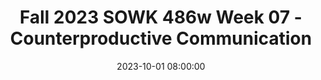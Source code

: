 ---
layout: single_presentation
name: fall-2023-sowk-486w-week-07-counterproductive-communication.md
title: "Fall 2023 SOWK 486w Week 07 - Counterproductive Communication"
date:  2023-10-01 08:00:00
presentation_id: I7JDZ8
permalink: /presentations/I7JDZ8/
redirect_from:
  - /presentations/I7JDZ8/fall-2023-sowk-486w-week-07-counterproductive-communication
slides: 
  - slide_name: deck-11327-large-0.jpeg
    slide_text: >
      <p>COUNTERPRODUCTIVE COMMUNICATION What Doesn’t Work
      Jacob Campbell, Ph.D. LICSW - Fall 2023 - SOWK 486 Heritage University</p>
      
  - slide_name: deck-11327-large-1.jpeg
    slide_text: >
      <p>BIG BANG THEORY
      Fall 2023 - SOWK 486w
      Counterproductive Communication
      Jacob Campbell, Ph.D. LICSW at Heritage University</p>
      
  - slide_name: deck-11327-large-2.jpeg
    slide_text: >
      <p>AGENDA ➤
      Parts and best practices of verbal and nonverbal communication
      ➤
      Re ective responding
      ➤
      Barriers to communication
      fl
      Fall 2023 - SOWK 486w
      Counterproductive Communication
      Jacob Campbell, Ph.D. LICSW at Heritage University</p>
      
  - slide_name: deck-11327-large-3.jpeg
    slide_text: >
      <p>VERBAL AND NONVERBAL BEHAVIOR
      Fall 2023 - SOWK 486w
      Counterproductive Communication
      Lie to Me
      Jacob Campbell, Ph.D. LICSW at Heritage University</p>
      
  - slide_name: deck-11327-large-4.jpeg
    slide_text: >
      <p>VERBAL AND NONVERBAL BEHAVIOR Verbal
      Paraverbal
      Facial expressions
      (2) to eliminate nonverbal styles that hinder e ective communication (3) to sustain and perhaps increase desirable nonverbal behaviors
      ff
      Fall 2023 - SOWK 486w
      Attentive
      (1) to assess your repetitive nonverbal behaviors
      Listening
      😨😯😬
      Counterproductive Communication
      Eye
      contact
      Body positioning
      Jacob Campbell, Ph.D. LICSW at Heritage University</p>
      
  - slide_name: deck-11327-large-5.jpeg
    slide_text: >
      <p>THE OPPOSITE OF TALKING ISN’T LISTENING. THE OPPOSITE OF TALKING IS WAITING. Fran Lebowitz
      Fall 2023 - SOWK 486w
      Counterproductive Communication
      Attentive Listening
      Jacob Campbell, Ph.D. LICSW at Heritage University</p>
      
  - slide_name: deck-11327-large-6.jpeg
    slide_text: >
      <p>PSYCHOMOTOR BEHAVIOR (BODY POSITIONING/POSTURE) Relaxed
      Our posture and body positioning is important in thinking about is one way that we provide information to others.
      Open
      Closed
      Tense
      Fall 2023 - SOWK 486w
      Counterproductive Communication
      Jacob Campbell, Ph.D. LICSW at Heritage University</p>
      
  - slide_name: deck-11327-large-7.jpeg
    slide_text: >
      <p>POSTURE Recommended
      Not Recommended
      ➤ ➤ ➤ ➤ ➤ ➤ ➤
      Fall 2023 - SOWK 486w fi
      ➤
      Arms and hands moderately expressive; appropriate gestures Body leaning slightly forward; attentive but relaxed
      fi
      ➤
      Counterproductive Communication
      Rigid body position; arms tightly folded Body turned at an angle to client Fidgeting with hands Squirming or rocking in chair Leaning back or placing feet on desk Hand or ngers over mouth Pointing nger for emphasis
      (Hepworth et al., 2022)
      Jacob Campbell, Ph.D. LICSW at Heritage University</p>
      
  - slide_name: deck-11327-large-8.jpeg
    slide_text: >
      <p>EYE CONTACT ➤
      Eye contact is important in establishing rapport with clients
      ➤
      It is important to remember that eye contact varies among di erent cultural backgrounds.
      Fall 2023 - SOWK 486w
      Moderate Eye Contact Counterproductive Communication
      Constant Eye Contact
      Jacob Campbell, Ph.D. LICSW at Heritage University ff
      No Eye Contact</p>
      
  - slide_name: deck-11327-large-9.jpeg
    slide_text: >
      <p>FACIAL FEATURES
      Anger
      Disgust
      Fear
      Joy
      Sadness
      Surprise
      Fall 2023 - SOWK 486w
      Counterproductive Communication
      (Mizgajski &amp; Morzy, 2019)
      Jacob Campbell, Ph.D. LICSW at Heritage University</p>
      
  - slide_name: deck-11327-large-10.jpeg
    slide_text: >
      <p>FACIAL EXPRESSIONS Recommended
      Not Recommended ➤
      ➤ ➤ ➤ ➤
      Direct eye contact (except when culturally proscribed) Warmth and concern reflected in facial expression Eyes at same level as client’s Appropriately varied and animated facial expressions Mouth relaxed; occasional smiles
      ➤ ➤ ➤ ➤ ➤ ➤
      ➤
      Fall 2023 - SOWK 486w fi
      ➤
      Avoidance of eye contact Staring or xating on person or object Lifting eyebrow critically Eye level higher or lower than client’s Nodding head excessively Yawning Frozen or rigid facial expressions Inappropriate slight smile Pursing or biting lips
      Counterproductive Communication
      (Hepworth et al., 2022)
      Jacob Campbell, Ph.D. LICSW at Heritage University</p>
      
  - slide_name: deck-11327-large-11.jpeg
    slide_text: >
      <p>BODY POSITIONING
      Fall 2023 - SOWK 486w
      Counterproductive Communication
      12’ +
      Public
      4’ - 12’
      Social
      18”- 4’
      Personal
      Intimate
      0-18”
      Jacob Campbell, Ph.D. LICSW at Heritage University</p>
      
  - slide_name: deck-11327-large-12.jpeg
    slide_text: >
      <p>PHYSICAL PROXIMITY Recommended
      ➤
      Three to five feet between chairs
      Fall 2023 - SOWK 486w
      Not Recommended
      ➤ ➤
      Counterproductive Communication
      Excessive closeness or distance Talking across desk or other barrier
      (Hepworth et al., 2022)
      Jacob Campbell, Ph.D. LICSW at Heritage University</p>
      
  - slide_name: deck-11327-large-13.jpeg
    slide_text: >
      <p>PARAVERBAL COMMUNICATION
      Tone
      Fall 2023 - SOWK 486w
      Volume
      Counterproductive Communication
      Cadence
      Jacob Campbell, Ph.D. LICSW at Heritage University</p>
      
  - slide_name: deck-11327-large-14.jpeg
    slide_text: >
      <p>TONE OF VOICE
      HOW CAN I HELP YOU Fall 2023 - SOWK 486w
      Counterproductive Communication
      Jacob Campbell, Ph.D. LICSW at Heritage University</p>
      
  - slide_name: deck-11327-large-15.jpeg
    slide_text: >
      <p>TONE OF VOICE
      HOW CAN I HELP YOU Fall 2023 - SOWK 486w
      Counterproductive Communication
      Jacob Campbell, Ph.D. LICSW at Heritage University</p>
      
  - slide_name: deck-11327-large-16.jpeg
    slide_text: >
      <p>TONE OF VOICE
      HOW CAN I HELP YOU Fall 2023 - SOWK 486w
      Counterproductive Communication
      Jacob Campbell, Ph.D. LICSW at Heritage University</p>
      
  - slide_name: deck-11327-large-17.jpeg
    slide_text: >
      <p>TONE OF VOICE
      HOW CAN I HELP YOU Fall 2023 - SOWK 486w
      Counterproductive Communication
      Jacob Campbell, Ph.D. LICSW at Heritage University</p>
      
  - slide_name: deck-11327-large-18.jpeg
    slide_text: >
      <p>TONE OF VOICE
      HOW CAN I HELP YOU Fall 2023 - SOWK 486w
      Counterproductive Communication
      Jacob Campbell, Ph.D. LICSW at Heritage University</p>
      
  - slide_name: deck-11327-large-19.jpeg
    slide_text: >
      <p>VOICE Recommended
      Not Recommended ➤ ➤ ➤
      ➤ ➤ ➤ ➤
      Clearly audible but not loud Warmth in tone of voice Voice modulated to reflect nuances of feeling and emotional tone of client messages Moderate speech tempo
      ➤ ➤ ➤ ➤ ➤ ➤ ➤
      Fall 2023 - SOWK 486w
      Mumbling or speaking inaudibly Monotonic voice Halting speech Frequent grammatical errors Prolonged silences Excessively animated speech Slow, rapid, or staccato speech Nervous laughter Consistent clearing of throat Speaking loudly
      Counterproductive Communication
      (Hepworth et al., 2022)
      Jacob Campbell, Ph.D. LICSW at Heritage University</p>
      
  - slide_name: deck-11327-large-20.jpeg
    slide_text: >
      <p>VERBAL COMMUNICATION
      Barriers
      In Intent Lack of Clarity Vagueness Cultural Difference
      External Environment Noise and Distractions
      Divided Attention Other Concerns Biases
      Message
      Intent
      Fall 2023 - SOWK 486w
      In Impact
      Counterproductive Communication
      Impact
      (Kirst-Ashman and Hull, 2015)
      Jacob Campbell, Ph.D. LICSW at Heritage University</p>
      
  - slide_name: deck-11327-large-21.jpeg
    slide_text: >
      <p>I am Home
      EXAMPLE OF SOMEBODY SHARING INTENSE FEELINGS From LaGravenese, R. (2007, January 5). Freedom Writers [Drama]. Paramount Pictures.
      Fall 2023 - SOWK 486w
      Counterproductive Communication
      Jacob Campbell, Ph.D. LICSW at Heritage University</p>
      
  - slide_name: deck-11327-large-22.jpeg
    slide_text: >
      <p>DISCRETE VERBAL FOLLOWING SKILLS Reflection of Content
      Simple Re ections: which identify the emotions expressed by the client, are carried over from nondirective, client-centered counseling
      •
      Complex Re ections: go beyond what the client has directly stated or implied, adding substantial meaning or emphasis to convey a more complex picture
      •
      Reframing: is another form of adding content. Here, the social worker puts the client’s response in a di erent light beyond what the client had considered
      ff
      fl
      Reflection of Affect
      •
      Fall 2023 - SOWK 486w fl
      Reflection responses
      Counterproductive Communication
      Jacob Campbell, Ph.D. LICSW at Heritage University</p>
      
  - slide_name: deck-11327-large-23.jpeg
    slide_text: >
      <p>Lorem Ipsum Dolor
      TWELVE COMMUNICATION ROADBLOCKS</p>
      
  - slide_name: deck-11327-large-24.jpeg
    slide_text: >
      <p>TWELVE COMMUNICATION ROADBLOCKS 1. Ordering, directing, commanding 2. Warning, admonishing, threatening 3. Exhorting, moralizing, preaching 4. Advising and giving solutions or suggestions 5. Lecturing, teaching, giving logical arguments 6. Judging, criticizing, disagreeing, blaming
      Fall 2023 - SOWK 486w
      Counterproductive Communication
      (Gordon, 2003)
      Jacob Campbell, Ph.D. LICSW at Heritage University</p>
      
  - slide_name: deck-11327-large-25.jpeg
    slide_text: >
      <p>TWELVE COMMUNICATION ROADBLOCKS 7. Praising, agreeing 8. Name calling, ridiculing, shaming 9. Interpreting, analyzing, diagnosing 10.Reassuring, sympathizing, consoling, supporting 11.Probing, questioning, interrogating 12.Withdrawing, distracting, humoring, diverting
      Fall 2023 - SOWK 486w
      Counterproductive Communication
      (Gordon, 2003)
      Jacob Campbell, Ph.D. LICSW at Heritage University</p>
      
  - slide_name: deck-11327-large-26.jpeg
    slide_text: >
      <p>What counterproductive communication pattern you do How have you seen counterproductive communication impact a conversation A personal story about counterproductive communication in your life A way that you try to use positive communication patters in your life
      TWELVE COMMUNICATION ROADBLOCKS</p>
      
  - slide_name: deck-11327-large-27.jpeg
    slide_text: >
      <p>INAPPROPRIATE INTERVIEWING TECHNIQUE BARRIERS ➤
      Stacking questions
      ➤
      Parroting or overusing certain phrases or clichés
      ➤
      Asking leading questions Interrupting inappropriately or excessively
      ➤
      Vague e usive positivity
      ➤
      Dwelling on the remote past
      ➤
      Dominating the interaction
      ➤
      Tangential exploration
      ➤
      Keeping discussion focused on safe topics
      ➤
      Failing to be aware of implicit and cognitive bias
      ➤
      Responding infrequently
      Fall 2023 - SOWK 486w ff
      ➤
      Counterproductive Communication
      (Hepworth et al., 2022)
      Jacob Campbell, Ph.D. LICSW at Heritage University</p>
      
presentation_description: >
  <p>Week seven and the topic of counterproductive communication builds on week six, which generally looks at just skills related to communication. Communication happens all of the time, and through both verbal and nonverbal patterns. As social workers, we have an obligation to look at how we are communicating and make an attempt to not be putting up barriers to have communication flow freely. The agenda for class this week is as follows:</p>
  <ul>
  <li>Parts and best practices of verbal and nonverbal communication</li>
  <li>Reflective responding</li>
  <li>Barriers to communication</li>
  </ul>
  
downloadable_slides: deck-11327.pdf
slides_count: 28
header:
  teaser: deck-11327-thumb-0.jpeg
presentation_video:
location: "Heritage University"
tags:
  - Heritage University
  - BASW Program
  - SOWK 486w
---